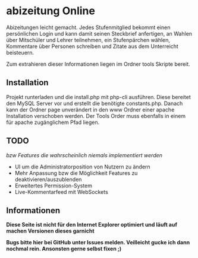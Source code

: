 <h1>abizeitung Online</h1>

Abizeitungen leicht gemacht. Jedes Stufenmitglied bekommt einen persönlichen Login und kann damit seinen Steckbrief anfertigen, an Wahlen über Mitschüler und Lehrer teilnehmen, ein Stufenpärchen wählen, Kommentare über Personen schreiben und Zitate aus dem Unterreicht beisteuern.

Zum extrahieren dieser Informationen liegen im Ordner tools Skripte bereit.

<h2>Installation</h2>

Projekt runterladen und die install.php mit php-cli ausführen. Diese bereitet den MySQL Server vor und erstellt die benötigte constants.php.
Danach kann der Ordner page unverändert in den www Ordner einer apache Installation verschoben werden.
Der Tools Order muss ebenfalls in einem für apache zugänglichem Pfad liegen.

<h2>TODO</h2>
<i>bzw Features die wahrscheinlich niemals implementiert werden</i>

* UI um die Administratorposition von Nutzern zu ändern
* Mehr Anpassung bzw die Möglichkeit Features zu deaktivieren/auszublenden
* Erweitertes Permission-System
* Live-Kommentarfeed mit WebSockets

<h2>Informationen</h2>

<strong>Diese Seite ist nicht für den Internet Explorer optimiert und läuft auf machen Versionen dieses garnicht

<strong>Bugs bitte hier bei GitHub unter Issues melden. Veilleicht gucke ich dann nochmal rein. Ansonsten gerne selbst fixen ;)</strong>
